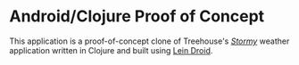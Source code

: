 # Android/Clojure Proof of Concept
This application is a proof-of-concept clone of Treehouse's [_Stormy_](https://teamtreehouse.com/library/build-a-weather-app/exploring-an-api/introducing-stormy) weather application written in Clojure and built using [Lein Droid](https://github.com/clojure-android/lein-droid).
